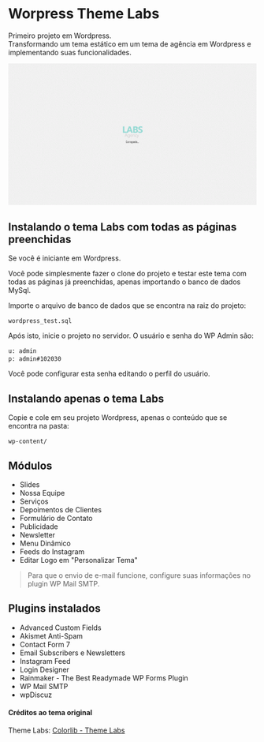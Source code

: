 # Worpress Theme Labs

Primeiro projeto em Wordpress.  
Transformando um tema estático em um tema de agência em Wordpress e implementando suas funcionalidades.

 ![alt text](https://github.com/leticiabernardo/WorpressThemeLabs/blob/master/img/themelabs.gif "Demo Theme Labs")

## Instalando o tema Labs com todas as páginas preenchidas

Se você é iniciante em Wordpress.  

Você pode simplesmente fazer o clone do projeto e testar este tema com todas as páginas já preenchidas, apenas importando o banco de dados MySql.

Importe o arquivo de banco de dados que se encontra na raiz do projeto:

```
wordpress_test.sql
```

Após isto, inicie o projeto no servidor. O usuário e senha do WP Admin são:

    u: admin
    p: admin#102030


Você pode configurar esta senha editando o perfil do usuário.


## Instalando apenas o tema Labs 

Copie e cole em seu projeto Wordpress, apenas o conteúdo que se encontra na pasta:

```
wp-content/
```

## Módulos

+ Slides
+ Nossa Equipe
+ Serviços
+ Depoimentos de Clientes
+ Formulário de Contato
+ Publicidade
+ Newsletter
+ Menu Dinâmico
+ Feeds do Instagram
+ Editar Logo em "Personalizar Tema"


> Para que o envio de e-mail funcione, configure suas informações no plugin WP Mail SMTP.


## Plugins instalados

* Advanced Custom Fields
* Akismet Anti-Spam
* Contact Form 7
* Email Subscribers e Newsletters
* Instagram Feed
* Login Designer
* Rainmaker - The Best Readymade WP Forms Plugin
* WP Mail SMTP
* wpDiscuz


#### Créditos ao tema original

Theme Labs: [Colorlib - Theme Labs](https://colorlib.com/demo?theme=labs)
